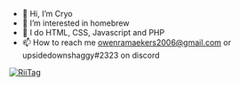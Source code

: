 - 👋 Hi, I’m Cryo
- 👀 I’m interested in homebrew
- 🌱 I do HTML, CSS, Javascript and PHP
- 📫 How to reach me owenramaekers2006@gmail.com or upsidedownshaggy#2323 on discord

<a href="https://tag.rc24.xyz/user/780874545154359327"><img src="https://tag.rc24.xyz/780874545154359327/tag.png" alt="RiiTag" /></a>

<!---
owen-the-kid/owen-the-kid is a ✨ special ✨ repository because its `README.md` (this file) appears on your GitHub profile.
You can click the Preview link to take a look at your changes.
--->

